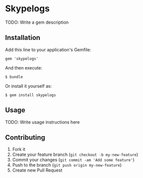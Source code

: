 # Skypelogs

TODO: Write a gem description

## Installation

Add this line to your application's Gemfile:

    gem 'skypelogs'

And then execute:

    $ bundle

Or install it yourself as:

    $ gem install skypelogs

## Usage

TODO: Write usage instructions here

## Contributing

1. Fork it
2. Create your feature branch (`git checkout -b my-new-feature`)
3. Commit your changes (`git commit -am 'Add some feature'`)
4. Push to the branch (`git push origin my-new-feature`)
5. Create new Pull Request
